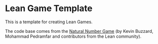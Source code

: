 # Lean Game Template

This is a template for creating Lean Games.

The code base comes from the [Natural Number Game](https://www.ma.imperial.ac.uk/~buzzard/xena/natural_number_game/) (by Kevin Buzzard, Mohammad Pedramfar and contributors from the Lean community). 
